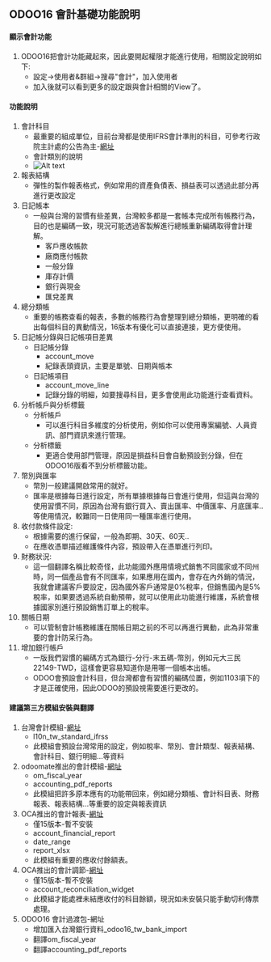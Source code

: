 ## ODOO16 會計基礎功能說明
#### 顯示會計功能
1. ODOO16把會計功能藏起來，因此要開起權限才能進行使用，相關設定說明如下:
   + 設定->使用者&群組->搜尋"會計"，加入使用者
   + 加入後就可以看到更多的設定跟與會計相關的View了。

#### 功能說明
1. 會計科目
   + 最重要的組成單位，目前台灣都是使用IFRS會計準則的科目，可參考行政院主計處的公告為主-[網址](https://www.dgbas.gov.tw/News_Content.aspx?n=1961&s=17935)
   + 會計類別的說明
   + ![Alt text](https://github.com/ksharry/odoo-repository/blob/main/pic/A6102.png?raw=true)
2. 報表結構
   + 彈性的製作報表格式，例如常用的資產負債表、損益表可以透過此部分再進行更改設定
3. 日記帳本
   + 一般與台灣的習慣有些差異，台灣較多都是一套帳本完成所有帳務行為，目的也是編碼一致，現況可能透過客製解進行總帳重新編碼取得會計理解。
     + 客戶應收帳款
     + 廠商應付帳款
     + 一般分錄
     + 庫存計價
     + 銀行與現金
     + 匯兌差異
4. 總分類帳
   + 重要的帳務查看的報表，多數的帳務行為會整理到總分類帳，更明確的看出每個科目的異動情況，16版本有優化可以直接連接，更方便使用。
5. 日記帳分錄與日記帳項目差異
   + 日記帳分錄
     + account_move
     + 紀錄表頭資訊，主要是單號、日期與帳本
   + 日記帳項目
     + account_move_line
     + 記錄分錄的明細，如要搜尋科目，更多會使用此功能進行查看資料。
6. 分析帳戶與分析標籤
   + 分析帳戶
     + 可以進行科目多維度的分析使用，例如你可以使用專案編號、人員資訊、部門資訊來進行管理。
   + 分析標籤
     + 更適合使用部門管理，原因是損益科目會自動預設到分錄，但在ODOO16版看不到分析標籤功能。
7. 幣別與匯率
   +  幣別一般建議開啟常用的就好。
   +  匯率是根據每日進行設定，所有單據根據每日會進行使用，但這與台灣的使用習慣不同，原因為台灣有銀行買入、賣出匯率、中價匯率、月底匯率..等使用情況，較難同一日使用同一種匯率進行使用。
8. 收付款條件設定:
   + 根據需要的進行保留，一般為即期、30天、60天..
   + 在應收憑單描述維護條件內容，預設帶入在憑單進行列印。
9. 財務狀況:
   + 這一個翻譯名稱比較奇怪，此功能國外應用情境式銷售不同國家或不同州時，同一個產品會有不同匯率，如果應用在國內，會存在內外銷的情況，我就會建議客戶要設定，因為國外客戶通常是0%稅率，但銷售國內是5%稅率，如果要透過系統自動預帶，就可以使用此功能進行維護，系統會根據國家別進行預設銷售訂單上的稅率。
10. 關帳日期
    + 可以管制會計帳務維護在關帳日期之前的不可以再進行異動，此為非常重要的會計防呆行為。
11. 增加銀行帳戶
    + 一版我們習慣的編碼方式為銀行-分行-末五碼-幣別，例如元大三民22149-TWD，這樣會更容易知道你是用哪一個帳本出帳。
    + ODOO會預設會計科目，但台灣都會有習慣的編碼位置，例如1103項下的才是正確使用，因此ODOO的預設視需要進行更改的。

#### 建議第三方模組安裝與翻譯
1. 台灣會計模組-[網址](https://apps.odoo.com/apps/modules/14.0/l10n_tw_standard_ifrss/)
   + l10n_tw_standard_ifrss
   + 此模組會預設台灣常用的設定，例如稅率、幣別、會計類型、報表結構、會計科目、銀行明細...等資料
2. odoomate推出的會計模組-[網址](https://apps.odoo.com/apps/modules/16.0/om_account_accountant/)
   + om_fiscal_year
   + accounting_pdf_reports
   + 此模組把許多原本應有的功能帶回來，例如總分類帳、會計科目表、財務報表、報表結構...等重要的設定與報表資訊
3. OCA推出的會計報表-[網址](https://apps.odoo.com/apps/modules/15.0/account_financial_report/)
   + 僅15版本-暫不安裝
   + account_financial_report
   + date_range
   + report_xlsx
   + 此模組有重要的應收付餘額表。
4. OCA推出的會計調節-[網址](https://odoo-community.org/shop/account-reconciliation-widget-8893#attr=19070)
   + 僅15版本-暫不安裝
   + account_reconciliation_widget
   + 此模組才能處裡未結應收付的科目餘額，現況如未安裝只能手動切利傳票處理。
5. ODOO16 會計過渡包-網址
   + 增加匯入台灣銀行資料_odoo16_tw_bank_import
   + 翻譯om_fiscal_year
   + 翻譯accounting_pdf_reports
